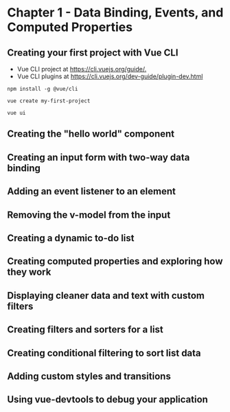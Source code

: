 # Chapter 1 - Data Binding, Events, and Computed Properties



## Creating your first project with Vue CLI

- Vue CLI project at <https://cli.vuejs.org/guide/.>
- Vue CLI plugins at <https://cli.vuejs.org/dev-guide/plugin-dev.html>

```shell
npm install -g @vue/cli
```

```shell
vue create my-first-project
```

```shell
vue ui
```

## Creating the "hello world" component



## Creating an input form with two-way data binding
## Adding an event listener to an element
## Removing the v-model from the input
## Creating a dynamic to-do list
## Creating computed properties and exploring how they work
## Displaying cleaner data and text with custom filters
## Creating filters and sorters for a list
## Creating conditional filtering to sort list data
## Adding custom styles and transitions
## Using vue-devtools to debug your application